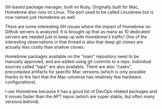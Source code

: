 Git-based package manager, built on Ruby. Originally built for Mac, Homebrew also runs on Linux. The port used to be called Linuxbrew but is now named just Homebrew as well.

There are some interesting GH issues where the impact of Homebrew on Github servers is analyzed. It is brought up that as many as 10 dedicated servers are needed just to keep up with Homebrew's traffic! One of the interesting observations in that thread is also that deep git clones are actually less costly than shallow clones.

Homebrew packages available on the "main" repository need to be manually approved, and are added using git commits to a repo. Individual sources called "taps" are also available. There are also "casks", precompiled artifacts for specific Mac versions (which is only possible thanks to the fact that the Mac-universe has relatively few hardware configurations).

I use Homebrew because it has a good list of DevOps-related packages and it moves faster than the APT repos (which are super stable, but often many versions behind).